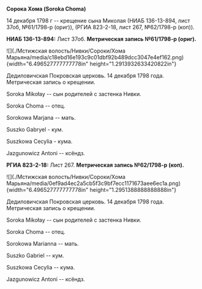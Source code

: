 **Сорока Хома (Soroka Choma)**

14 декабря 1798 г -- крещение сына Миколая (НИАБ 136-13-894, лист 37об,
№61/1798-р (ориг)), (РГИА 823-2-18, лист 267, №62/1798-р (коп)).

**НИАБ 136-13-894:** Лист 37об. **Метрическая запись №61/1798-р
(ориг).**

![](./Мстижская волость/Нивки/Сороки/Хома Марьяна/media/c18ebd16e193c9c01dbf92b489dcc3047e4ef162.png){width="6.496527777777778in"
height="1.2913932633420822in"}

Дедиловичская Покровская церковь. 14 декабря 1798 года. Метрическая
запись о крещении.

Soroka Mikołay -- сын родителей с застенка Нивки.

Soroka Choma -- отец.

Sorokowa Marjana -- мать.

Suszko Gabryel - кум.

Suszkowa Cecylia - кума.

Jazgunowicz Antoni -- ксёндз.

**РГИА 823-2-18:** Лист 267. **Метрическая запись №62/1798-р (коп).**

![](./Мстижская волость/Нивки/Сороки/Хома Марьяна/media/0ef9ad4ec2a5cb5f3c9bf7ecc1171673aee6ec1a.png){width="6.496527777777778in"
height="1.2951388888888888in"}

Дедиловичская Покровская церковь. 14 декабря 1798 года. Метрическая
запись о крещении.

Soroka Mikołay -- сын родителей с застенка Нивки.

Soroka Choma -- отец.

Sorokowa Marianna -- мать.

Suszko Gabriel -- кум.

Suszkowa Cecylia -- кума.

Jazgunowicz Antoni -- ксёндз.
